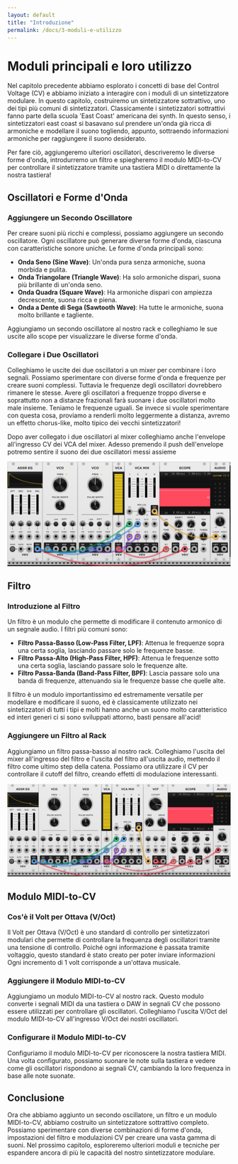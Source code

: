 ```yaml
---
layout: default
title: "Introduzione"
permalink: /docs/3-moduli-e-utilizzo
---
```


# Moduli principali e loro utilizzo

Nel capitolo precedente abbiamo esplorato i concetti di base del Control Voltage (CV) e abbiamo iniziato a interagire con i moduli di un sintetizzatore modulare. In questo capitolo, costruiremo un sintetizzatore sottrattivo, uno dei tipi più comuni di sintetizzatori. Classicamente i sintetizzatori sottrattivi fanno parte della scuola 'East Coast' americana dei synth. In questo senso, i sintetizzatori east coast si basavano sul prendere un'onda già ricca di armoniche e modellare il suono togliendo, appunto, sottraendo informazioni armoniche per raggiungere il suono desiderato. 

Per fare ciò, aggiungeremo ulteriori oscillatori, descriveremo le diverse forme d'onda, introdurremo un filtro e spiegheremo il modulo MIDI-to-CV per controllare il sintetizzatore tramite una tastiera MIDI o direttamente la nostra tastiera!

## Oscillatori e Forme d'Onda

### Aggiungere un Secondo Oscillatore

Per creare suoni più ricchi e complessi, possiamo aggiungere un secondo oscillatore. Ogni oscillatore può generare diverse forme d'onda, ciascuna con caratteristiche sonore uniche. Le forme d'onda principali sono:

- **Onda Seno (Sine Wave)**: Un'onda pura senza armoniche, suona morbida e pulita.
- **Onda Triangolare (Triangle Wave)**: Ha solo armoniche dispari, suona più brillante di un'onda seno.
- **Onda Quadra (Square Wave)**: Ha armoniche dispari con ampiezza decrescente, suona ricca e piena.
- **Onda a Dente di Sega (Sawtooth Wave)**: Ha tutte le armoniche, suona molto brillante e tagliente.

Aggiungiamo un secondo oscillatore al nostro rack e colleghiamo le sue uscite allo scope per visualizzare le diverse forme d'onda.

### Collegare i Due Oscillatori

Colleghiamo le uscite dei due oscillatori a un mixer per combinare i loro segnali. Possiamo sperimentare con diverse forme d'onda e frequenze per creare suoni complessi. Tuttavia le frequenze degli oscillatori dovrebbero rimanere le stesse. Avere gli oscillatori a frequenze troppo diverse e soprattutto non a distanze frazionali farà suonare i due oscillatori molto male insieme. Teniamo le frequenze uguali. Se invece si vuole sperimentare con questa cosa, proviamo a renderli molto leggermente a distanza, avremo un effetto chorus-like, molto tipico dei vecchi sintetizzatori!

Dopo aver collegato i due oscillatori al mixer colleghiamo anche l'envelope all'ingresso CV dei VCA del mixer. Adesso premendo il push dell'envelope potremo sentire il suono dei due oscillatori messi assieme

![due oscillatori](/images/dueoscillatori.png)

## Filtro

### Introduzione al Filtro

Un filtro è un modulo che permette di modificare il contenuto armonico di un segnale audio. I filtri più comuni sono:

- **Filtro Passa-Basso (Low-Pass Filter, LPF)**: Attenua le frequenze sopra una certa soglia, lasciando passare solo le frequenze basse.
- **Filtro Passa-Alto (High-Pass Filter, HPF)**: Attenua le frequenze sotto una certa soglia, lasciando passare solo le frequenze alte.
- **Filtro Passa-Banda (Band-Pass Filter, BPF)**: Lascia passare solo una banda di frequenze, attenuando sia le frequenze basse che quelle alte.

Il filtro è un modulo importantissimo ed estremamente versatile per modellare e modificare il suono, ed è classicamente utilizzato nei sintetizzatori di tutti i tipi e molti hanno anche un suono molto caratteristico ed interi generi ci si sono sviluppati attorno, basti pensare all'acid! 

### Aggiungere un Filtro al Rack

Aggiungiamo un filtro passa-basso al nostro rack. Colleghiamo l'uscita del mixer all'ingresso del filtro e l'uscita del filtro all'uscita audio, mettendo il filtro come ultimo step della catena. Possiamo ora utilizzare il CV per controllare il cutoff del filtro, creando effetti di modulazione interessanti.

![filtro](/images/filtro.png)

## Modulo MIDI-to-CV

### Cos'è il Volt per Ottava (V/Oct)

Il Volt per Ottava (V/Oct) è uno standard di controllo per sintetizzatori modulari che permette di controllare la frequenza degli oscillatori tramite una tensione di controllo. Poiché ogni informazione è passata tramite voltaggio, questo standard è stato creato per poter inviare informazioni Ogni incremento di 1 volt corrisponde a un'ottava musicale.

### Aggiungere il Modulo MIDI-to-CV

Aggiungiamo un modulo MIDI-to-CV al nostro rack. Questo modulo converte i segnali MIDI da una tastiera o DAW in segnali CV che possono essere utilizzati per controllare gli oscillatori. Colleghiamo l'uscita V/Oct del modulo MIDI-to-CV all'ingresso V/Oct dei nostri oscillatori.

### Configurare il Modulo MIDI-to-CV

Configuriamo il modulo MIDI-to-CV per riconoscere la nostra tastiera MIDI. Una volta configurato, possiamo suonare le note sulla tastiera e vedere come gli oscillatori rispondono ai segnali CV, cambiando la loro frequenza in base alle note suonate.

## Conclusione

Ora che abbiamo aggiunto un secondo oscillatore, un filtro e un modulo MIDI-to-CV, abbiamo costruito un sintetizzatore sottrattivo completo. Possiamo sperimentare con diverse combinazioni di forme d'onda, impostazioni del filtro e modulazioni CV per creare una vasta gamma di suoni. Nel prossimo capitolo, esploreremo ulteriori moduli e tecniche per espandere ancora di più le capacità del nostro sintetizzatore modulare.